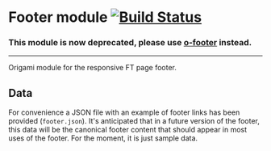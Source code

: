 # Footer module [![Build Status](https://travis-ci.org/Financial-Times/o-ft-footer.svg?branch=master)](https://travis-ci.org/Financial-Times/o-ft-footer)

### This module is now deprecated, please use [o-footer](http://registry.origami.ft.com/components/o-footer) instead.

***

Origami module for the responsive FT page footer.

## Data

For convenience a JSON file with an example of footer links has been provided (`footer.json`).  It's anticipated that in a future version of the footer, this data will be the canonical footer content that should appear in most uses of the footer.  For the moment, it is just sample data.
